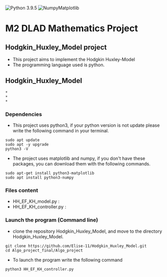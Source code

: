 ![Python 3.9.5](https://img.shields.io/badge/Python-3.9.5-blue.svg)
![NumpyMatplotlib](https://img.shields.io/badge/Dependencie-Numpy|Matplotlib-green.svg)


# M2 DLAD Mathematics Project


## Hodgkin_Huxley_Model project

* This project aims to implement the Hodgkin Huxley-Model
* The programming language used is python.


## Hodgkin_Huxley_Model

    *
    *
    *

### Dependencies 

* This project uses python3, if your python version is not update please write the following command in your terminal.

```{}
sudo apt update
sudo apt -y upgrade
python3 -V
```

* The project uses matplotlib and numpy, if you don't have these packages, you can download them with the following commands.
```{}
sudo apt-get install python3-matplotlib
sudo apt install python3-numpy
```

### Files content

* HH_EF_KH_model.py : 
* HH_EF_KH_controller.py : 

### Launch the program (Command line)
* clone the repository Hodgkin_Huxley_Model, and move to the directory Hodgkin_Huxley_Model. 
```{}
git clone https://github.com/Elise-11/Hodgkin_Huxley_Model.git
cd Algo_project_final/Algo_project
```
* To launch the program write the following command

```{}
python3 HH_EF_KH_controller.py
```
